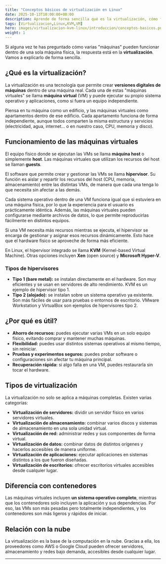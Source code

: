 ```yaml
---
title: "Conceptos básicos de virtualización en Linux"
date: 2025-10-13T10:00:00+00:00
description: Aprende de forma sencilla qué es la virtualización, cómo funcionan las máquinas virtuales y para qué sirve.
tags: [Virtualizacion,Linux,KVM,VM]
hero: images/virtualizacion-kvm-linux/introduccion/conceptos-basicos.png
weight: 1
---
```


Si alguna vez te has preguntado cómo varias "máquinas" pueden funcionar dentro de una sola máquina física, la respuesta está en la **virtualización**. Vamos a explicarlo de forma sencilla.

## ¿Qué es la virtualización?

La virtualización es una tecnología que permite crear **versiones digitales de máquinas** dentro de una máquina real. Cada una de estas "máquinas virtuales" se llama **máquina virtual** (VM) y puede ejecutar su propio sistema operativo y aplicaciones, como si fuera un equipo independiente.  

Piensa en tu máquina como un edificio, y las máquinas virtuales como apartamentos dentro de ese edificio. Cada apartamento funciona de forma independiente, aunque todos comparten la misma estructura y servicios (electricidad, agua, internet… o en nuestro caso, CPU, memoria y disco).

## Funcionamiento de las máquinas virtuales

El equipo físico donde se ejecutan las VMs se llama **máquina host** o simplemente **host**. Las máquinas virtuales que utilizan los recursos del host se llaman **guests**.  

El software que permite crear y gestionar las VMs se llama **hipervisor**. Su función es aislar y repartir los recursos del host (CPU, memoria, almacenamiento) entre las distintas VMs, de manera que cada una tenga lo que necesita sin afectar a las demás.  

Cada sistema operativo dentro de una VM funciona igual que si estuviera en una máquina física, por lo que la experiencia para el usuario es prácticamente idéntica. Además, las máquinas virtuales pueden configurarse mediante archivos de datos, lo que permite reproducirlas fácilmente en distintos equipos.

Si una VM necesita más recursos mientras se ejecuta, el hipervisor se encarga de gestionar y asignar esos recursos dinámicamente. Esto hace que el hardware físico se aproveche de forma más eficiente.

En Linux, el hipervisor integrado se llama **KVM** (Kernel-based Virtual Machine). Otras opciones incluyen **Xen** (open source) y **Microsoft Hyper-V**.

### Tipos de hipervisores

- **Tipo 1 (bare metal):** se instalan directamente en el hardware. Son muy eficientes y se usan en servidores de alto rendimiento. KVM es un ejemplo de hipervisor tipo 1.  
- **Tipo 2 (alojado):** se instalan sobre un sistema operativo ya existente. Son más fáciles de usar para pruebas o entornos de escritorio. VMware Workstation y VirtualBox son ejemplos de hipervisores tipo 2.

## ¿Por qué es útil?

- **Ahorro de recursos:** puedes ejecutar varias VMs en un solo equipo físico, evitando comprar y mantener muchas máquinas.  
- **Flexibilidad:** puedes usar distintos sistemas operativos al mismo tiempo, sin reiniciar.  
- **Pruebas y experimentos seguros:** puedes probar software o configuraciones sin afectar tu máquina principal.  
- **Recuperación rápida:** si algo falla en una VM, puedes restaurarla sin tocar el hardware.

## Tipos de virtualización

La virtualización no solo se aplica a máquinas completas. Existen varias categorías:

- **Virtualización de servidores:** dividir un servidor físico en varios servidores virtuales.  
- **Virtualización de almacenamiento:** combinar varios discos y sistemas de almacenamiento en una sola unidad virtual.  
- **Virtualización de red:** administrar redes y sus componentes de forma virtual.  
- **Virtualización de datos:** combinar datos de distintos orígenes y hacerlos accesibles de manera uniforme.  
- **Virtualización de aplicaciones:** ejecutar aplicaciones en sistemas distintos a los que fueron diseñadas.  
- **Virtualización de escritorios:** ofrecer escritorios virtuales accesibles desde cualquier lugar.

## Diferencia con contenedores

Las máquinas virtuales incluyen **un sistema operativo completo**, mientras que los contenedores solo incluyen la aplicación y sus dependencias. Por eso, las VMs son más pesadas pero totalmente independientes, y los contenedores son más ligeros y rápidos de iniciar.

## Relación con la nube

La virtualización es la base de la computación en la nube. Gracias a ella, los proveedores como AWS o Google Cloud pueden ofrecer servidores, almacenamiento y redes bajo demanda, accesibles desde cualquier lugar.

---